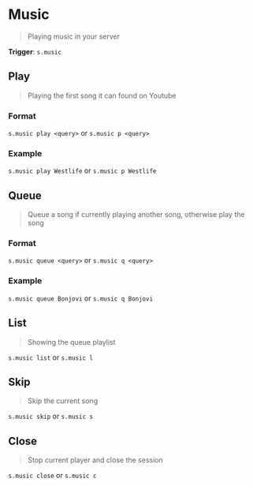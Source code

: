 # Music

> Playing music in your server

**Trigger**: `s.music`

## Play

> Playing the first song it can found on Youtube

### Format

`s.music play <query>` or `s.music p <query>`

### Example

`s.music play Westlife` or `s.music p Westlife`

## Queue

> Queue a song if currently playing another song, otherwise play the song

### Format

`s.music queue <query>` or `s.music q <query>`

### Example

`s.music queue Bonjovi` or `s.music q Bonjovi`

## List

> Showing the queue playlist

`s.music list` or `s.music l`

## Skip

> Skip the current song

`s.music skip` or `s.music s`

## Close

> Stop current player and close the session

`s.music close` or `s.music c`